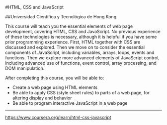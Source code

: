 #HTML, CSS and JavaScript

##Universidad Científica y Tecnológica de Hong Kong

This course will teach you the essential elements of web page development, covering HTML, CSS and JavaScript. No previous experience of these technologies is necessary, although it is helpful if you have some prior programming experience. First, HTML together with CSS are discussed and explored. Then we move on to consider the essential components of JavaScript, including variables, arrays, loops, events and functions. Then we explore more advanced elements of JavaScript control, including advanced use of functions, event control, array processing, and DOM manipulation.

After completing this course, you will be able to:

- Create a web page using HTML elements
- Be able to apply CSS (style sheet rules) to parts of a web page, for altering display and behavior
- Be able to program interactive JavaScript in a web page

---

https://www.coursera.org/learn/html-css-javascript
